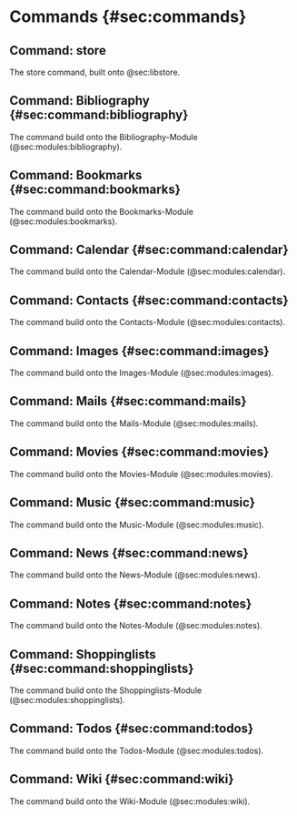 # Commands {#sec:commands}

<!--
    The CLI-commands build onto the libs
-->


## Command: store

The store command, built onto @sec:libstore.


## Command: Bibliography {#sec:command:bibliography}

The command build onto the Bibliography-Module (@sec:modules:bibliography).


## Command: Bookmarks {#sec:command:bookmarks}

The command build onto the Bookmarks-Module (@sec:modules:bookmarks).


## Command: Calendar {#sec:command:calendar}

The command build onto the Calendar-Module (@sec:modules:calendar).


## Command: Contacts {#sec:command:contacts}

The command build onto the Contacts-Module (@sec:modules:contacts).


## Command: Images {#sec:command:images}

The command build onto the Images-Module (@sec:modules:images).


## Command: Mails {#sec:command:mails}

The command build onto the Mails-Module (@sec:modules:mails).


## Command: Movies {#sec:command:movies}

The command build onto the Movies-Module (@sec:modules:movies).


## Command: Music {#sec:command:music}

The command build onto the Music-Module (@sec:modules:music).


## Command: News {#sec:command:news}

The command build onto the News-Module (@sec:modules:news).


## Command: Notes {#sec:command:notes}

The command build onto the Notes-Module (@sec:modules:notes).


## Command: Shoppinglists {#sec:command:shoppinglists}

The command build onto the Shoppinglists-Module (@sec:modules:shoppinglists).


## Command: Todos {#sec:command:todos}

The command build onto the Todos-Module (@sec:modules:todos).


## Command: Wiki {#sec:command:wiki}

The command build onto the Wiki-Module (@sec:modules:wiki).

